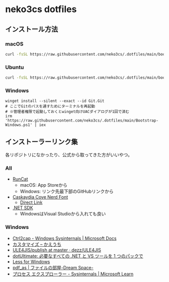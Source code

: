 # neko3cs dotfiles

## インストール方法

### macOS

```sh
curl -fsSL https://raw.githubusercontent.com/neko3cs/.dotfiles/main/bootstrap_macOS.sh | zsh
```

### Ubuntu

```sh
curl -fsSL https://raw.githubusercontent.com/neko3cs/.dotfiles/main/bootstrap_ubuntu.sh | bash
```

### Windows

```pwsh
winget install --silent --exact --id Git.Git
# ここでGitのパスを通すためにターミナルを再起動
# ※管理者権限で起動しておくとwinget向けUACダイアログが1回で済む
irm 'https://raw.githubusercontent.com/neko3cs/.dotfiles/main/Bootstrap-Windows.ps1' | iex
```

## インストーラーリンク集

各リポジトリになかったり、公式から取ってきた方がいいやつ。

### All

- [RunCat](https://kyome.io/runcat/)
  - macOS: App Storeから
  - Windows: リンク先最下部のGitHubリンクから
- [Caskaydia Cove Nerd Font](https://www.nerdfonts.com/font-downloads)
  - [Direct Link](https://github.com/ryanoasis/nerd-fonts/releases/download/v3.1.1/CascadiaCode.zip)
- [.NET SDK](https://dotnet.microsoft.com/ja-jp/download)
  - WindowsはVisual Studioから入れても良い

### Windows

- [Ctrl2cap - Windows Sysinternals | Microsoft Docs](https://docs.microsoft.com/en-us/sysinternals/downloads/ctrl2cap)
- [カスタマイズ – かえうち](https://kaeuchi.jp/customize/)
- [ULE4JIS/publish at master · dezz/ULE4JIS](https://github.com/dezz/ULE4JIS/tree/master/publish)
- [dotUltimate: 必要なすべての .NET と VS ツールを 1 つのパックで](https://www.jetbrains.com/ja-jp/dotnet/)
- [Less for Windows](https://gnuwin32.sourceforge.net/packages/less.htm)
- [pdf_as | ファイルの部屋-Dream Space-](http://uchijyu.s601.xrea.com/wordpress/pdf_as/)
- [プロセス エクスプローラー - Sysinternals | Microsoft Learn](https://learn.microsoft.com/ja-jp/sysinternals/downloads/process-explorer)
